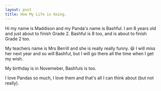 ```yaml
---
layout: post
title: How My Life is Going.
---
```


Hi my name is Maddison and my Panda's name is Bashful. I am 8 years old and just about to finish Grade 2. 
Bashful is 8 too, and is about to finish Grade 2 too.

My teachers name is Mrs Berrill and she is really really funny. 😃 I will miss her next year and so will Bashful, but I will go there all the time when I get my wish. 

My birthday is in Novemeber, Bashfuls is too. 

I love Pandas so much, I love them and that's all I can think about (but not really).
